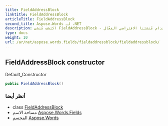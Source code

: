 ```yaml
---
title: FieldAddressBlock
linktitle: FieldAddressBlock
articleTitle: FieldAddressBlock
second_title: Aspose.Words لـ .NET
description: اكتشف مُنشئ FieldAddressBlock - الحل الأمثل لإدارة العناوين بسلاسة. بسّط البرمجة باستخدام مُنشئنا الافتراضي الفعّال!
type: docs
weight: 10
url: /ar/net/aspose.words.fields/fieldaddressblock/fieldaddressblock/
---
```

## FieldAddressBlock constructor

Default_Constructor

```csharp
public FieldAddressBlock()
```

### أنظر أيضا

* class [FieldAddressBlock](../)
* مساحة الاسم [Aspose.Words.Fields](../../../aspose.words.fields/)
* المجسم [Aspose.Words](../../../)
